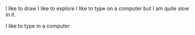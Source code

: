 I like to draw
I like to explore
I like to type on a computer but I am quite slow in it.

I like to type in a computer 
